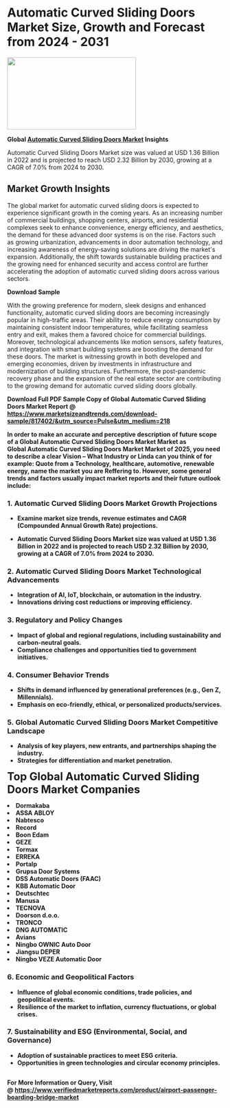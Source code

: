 <H1>Automatic Curved Sliding Doors Market Size, Growth and Forecast from 2024 - 2031</H1><img class="aligncenter size-medium wp-image-584254" src="https://thirdeyenews.in/wp-content/uploads/2024/09/Global-Market-Research-300x168.jpeg" alt="" width="300" height="168" /><p><strong>Global&nbsp;<a href="https://www.marketsizeandtrends.com/download-sample/817402/&amp;utm_source=Pulse&amp;utm_medium=218">Automatic Curved Sliding Doors Market</a> Insights</strong></p><p>Automatic Curved Sliding Doors Market size was valued at USD 1.36 Billion in 2022 and is projected to reach USD 2.32 Billion by 2030, growing at a CAGR of 7.0% from 2024 to 2030.</p><p><h2>Market Growth Insights</h2> <p>The global market for automatic curved sliding doors is expected to experience significant growth in the coming years. As an increasing number of commercial buildings, shopping centers, airports, and residential complexes seek to enhance convenience, energy efficiency, and aesthetics, the demand for these advanced door systems is on the rise. Factors such as growing urbanization, advancements in door automation technology, and increasing awareness of energy-saving solutions are driving the market's expansion. Additionally, the shift towards sustainable building practices and the growing need for enhanced security and access control are further accelerating the adoption of automatic curved sliding doors across various sectors.</p> <p><strong>Download Sample</strong></p> <p>With the growing preference for modern, sleek designs and enhanced functionality, automatic curved sliding doors are becoming increasingly popular in high-traffic areas. Their ability to reduce energy consumption by maintaining consistent indoor temperatures, while facilitating seamless entry and exit, makes them a favored choice for commercial buildings. Moreover, technological advancements like motion sensors, safety features, and integration with smart building systems are boosting the demand for these doors. The market is witnessing growth in both developed and emerging economies, driven by investments in infrastructure and modernization of building structures. Furthermore, the post-pandemic recovery phase and the expansion of the real estate sector are contributing to the growing demand for automatic curved sliding doors globally.</p> <p><strong></p><p><span class=""><strong>Download Full PDF Sample Copy of Global Automatic Curved Sliding Doors Market Report</strong> @ <a href="https://www.marketsizeandtrends.com/download-sample/817402/&amp;utm_source=Pulse&amp;utm_medium=218" target="_blank">https://www.marketsizeandtrends.com/download-sample/817402/&amp;utm_source=Pulse&amp;utm_medium=218</a></span></p><p>In order to make an accurate and perceptive description of future scope of a Global&nbsp;Automatic Curved Sliding Doors Market Market as Global&nbsp;Automatic Curved Sliding Doors Market Market of 2025, you need to describe a clear Vision &ndash; What Industry or Linda can you think of for example: Quote from a Technology, healthcare, automotive, renewable energy, name the market you are Reffering to. However, some general trends and factors usually impact market reports and their future outlook include:</p><h3>1.&nbsp;<strong>Automatic Curved Sliding Doors Market Growth Projections</strong></h3><ul><li>Examine market size trends, revenue estimates and CAGR (Compounded Annual Growth Rate) projections.</li><li><p>Automatic Curved Sliding Doors Market size was valued at USD 1.36 Billion in 2022 and is projected to reach USD 2.32 Billion by 2030, growing at a CAGR of 7.0% from 2024 to 2030.</p></li></ul><h3>2.&nbsp;<strong>Automatic Curved Sliding Doors Market Technological Advancements</strong></h3><ul><li>Integration of AI, IoT, blockchain, or automation in the industry.</li><li>Innovations driving cost reductions or improving efficiency.</li></ul><h3>3.&nbsp;<strong>Regulatory and Policy Changes</strong></h3><ul><li>Impact of global and regional regulations, including sustainability and carbon-neutral goals.</li><li>Compliance challenges and opportunities tied to government initiatives.</li></ul><h3>4.&nbsp;<strong>Consumer Behavior Trends</strong></h3><ul><li>Shifts in demand influenced by generational preferences (e.g., Gen Z, Millennials).</li><li>Emphasis on eco-friendly, ethical, or personalized products/services.</li></ul><h3>5.&nbsp;<strong>Global Automatic Curved Sliding Doors Market Competitive Landscape</strong></h3><ul><li>Analysis of key players, new entrants, and partnerships shaping the industry.</li><li>Strategies for differentiation and market penetration.</li></ul><p data-pm-slice="1 1 []"><span style="color: inherit; font-family: inherit; font-size: 25px;">Top Global Automatic Curved Sliding Doors Market Companies</span></p><div class="" data-test-id=""><p><li>Dormakaba</li><li> ASSA ABLOY</li><li> Nabtesco</li><li> Record</li><li> Boon Edam</li><li> GEZE</li><li> Tormax</li><li> ERREKA</li><li> Portalp</li><li> Grupsa Door Systems</li><li> DSS Automatic Doors (FAAC)</li><li> KBB Automatic Door</li><li> Deutschtec</li><li> Manusa</li><li> TECNOVA</li><li> Doorson d.o.o.</li><li> TRONCO</li><li> DNG AUTOMATIC</li><li> Avians</li><li> Ningbo OWNIC Auto Door</li><li> Jiangsu DEPER</li><li> Ningbo VEZE Automatic Door</li></p></div><h3>6.&nbsp;<strong>Economic and Geopolitical Factors</strong></h3><ul><li>Influence of global economic conditions, trade policies, and geopolitical events.</li><li>Resilience of the market to inflation, currency fluctuations, or global crises.</li></ul><h3>7.&nbsp;<strong>Sustainability and ESG (Environmental, Social, and Governance)</strong></h3><ul><li>Adoption of sustainable practices to meet ESG criteria.</li><li>Opportunities in green technologies and circular economy principles.</li></ul><h2><strong style="font-size: 14px;">For More Information or Query, Visit @&nbsp;</strong><a style="background-color: #ffffff; font-size: 14px;" href="https://www.marketsizeandtrends.com/report/automatic-curved-sliding-doors-market/" target="_blank">https://www.verifiedmarketreports.com/product/airport-passenger-boarding-bridge-market</a></h2>
